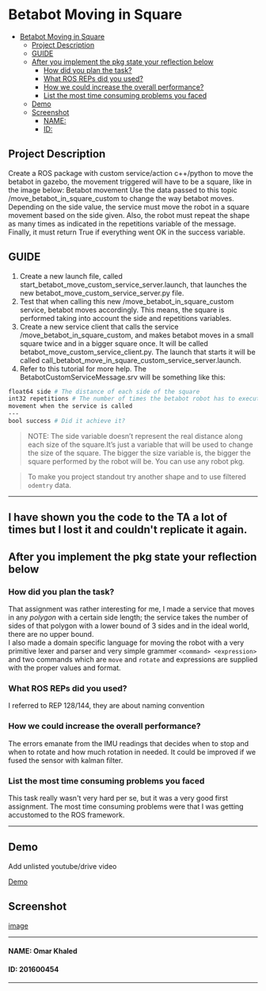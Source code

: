 # Betabot Moving in Square

- [Betabot Moving in Square](#betabot-moving-in-square)
  - [Project Description](#project-description)
  - [GUIDE](#guide)
  - [After you implement the pkg state your reflection below](#after-you-implement-the-pkg-state-your-reflection-below)
    - [How did you plan the task?](#how-did-you-plan-the-task)
    - [What ROS REPs did you used?](#what-ros-reps-did-you-used)
    - [How we could increase the overall performance?](#how-we-could-increase-the-overall-performance)
    - [List the most time consuming problems you faced](#list-the-most-time-consuming-problems-you-faced)
  - [Demo](#demo)
  - [Screenshot](#screenshot)
      - [NAME:](#name)
      - [ID:](#id)

## Project Description 

Create a ROS package with custom service/action c++/python to move the betabot in gazebo, the movement
triggered will have to be a square, like in the image below:
Betabot movement Use the data passed to this topic /move_betabot_in_square_custom to change the way
betabot moves. Depending on the side value, the service must move the robot in a square
movement based on the side given. Also, the robot must repeat the shape as many times as
indicated in the repetitions variable of the message. Finally, it must return True if everything
went OK in the success variable.


## GUIDE

1. Create a new launch file, called start_betabot_move_custom_service_server.launch,
that launches the new betabot_move_custom_service_server.py file.
2. Test that when calling this new /move_betabot_in_square_custom service, betabot
moves accordingly. This means, the square is performed taking into account the side
and repetitions variables.
3. Create a new service client that calls the service /move_betabot_in_square_custom,
and makes betabot moves in a small square twice and in a bigger square once.
It will be called betabot_move_custom_service_client.py. The launch that starts it will
be called call_betabot_move_in_square_custom_service_server.launch.
4. Refer to this tutorial for more help.
The BetabotCustomServiceMessage.srv will be something like this:

```sh
float64 side # The distance of each side of the square
int32 repetitions # The number of times the betabot robot has to execute the square
movement when the service is called
---
bool success # Did it achieve it?
```

>NOTE: The side variable doesn’t represent the real distance along each size of the square.It’s just a variable that will be used to change the size of the square. The bigger the size variable is, the bigger the square performed by the robot will be. You can use any robot pkg.

>To make you project standout try another shape and to use filtered `odemtry` data.

---
## I have shown you the code to the TA a lot of times but I lost it and couldn't replicate it again.

## After you implement the pkg state your reflection below

### How did you plan the task?

That assignment was rather interesting for me, I made a service that moves in any *polygon* with a certain side length; the service takes the number of sides of that polygon with a lower bound of 3 sides and in the ideal world, there are no upper bound.
</br>I also made a domain specific language for moving the robot with a very primitive lexer and parser and very simple grammer ```<command> <expression>``` and two commands which are ```move``` and ```rotate``` and expressions are supplied with the proper values and format. 


### What ROS REPs did you used?

I referred to REP 128/144, they are about naming convention


### How we could increase the overall performance?

The errors emanate from the IMU readings that decides when to stop and when to rotate and how much rotation in needed. It could be improved if we fused the sensor with kalman filter.

### List the most time consuming problems you faced

This task really wasn't very hard per se, but it was a very good first assignment. The most time consuming problems were that I was getting accustomed to the ROS framework.

---

## Demo
Add unlisted youtube/drive video

[Demo](yourlinkhere)

## Screenshot

[image](yourscreenshot)

---

#### NAME: Omar Khaled
#### ID: 201600454

---
